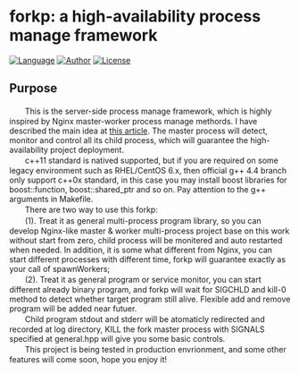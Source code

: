 # forkp: a high-availability process manage framework      

[![Language](https://img.shields.io/badge/Language-GCC-green.svg)](https://gcc.gnu.org/) 
[![Author](https://img.shields.io/badge/author-taozj-blue.svg)](https://taozj.org/) 
[![License](https://img.shields.io/badge/license-BSD-red.svg)](http://yanyiwu.mit-license.org)
  
## Purpose
　　This is the server-side process manage framework, which is highly inspired by Nginx master-worker process manage methords. I have described the main idea at [this article](https://taozj.org/2016/11/%E6%B5%85%E8%B0%88%E5%A4%9A%E8%BF%9B%E7%A8%8B%E7%A8%8B%E5%BA%8F%E7%9A%84%E5%BC%80%E5%8F%91%E5%8F%8A%E8%BF%9B%E7%A8%8B%E7%9A%84%E6%8E%A7%E5%88%B6%E5%92%8C%E7%AE%A1%E7%90%86/). The master process will detect, monitor and control all its child process, which will guarantee the high-availability project deployment.    
　　c++11 standard is natived supported, but if you are required on some legacy environment such as RHEL/CentOS 6.x, then official g++ 4.4 branch only support c++0x standard, in this case you may install boost libraries for boost::function, boost::shared_ptr and so on. Pay attention to the g++ arguments in Makefile.   
　　There are two way to use this forkp:   
　　(1). Treat it as general multi-process program library, so you can develop Nginx-like master & worker multi-process project base on this work without start from zero, child process will be monitered and auto restarted when needed. In addition, it is some what different from Nginx, you can start different processes with different time, forkp will guarantee exactly as your call of spawnWorkers;   
　　(2). Treat it as general program or service monitor, you can start different already binary program, and forkp will wait for SIGCHLD and kill-0 method to detect whether target program still alive. Flexible add and remove program will be added near futuer.   
　　Child program stdout and stderr will be atomaticly redirected and recorded at log directory, KILL the fork master process with SIGNALS specified at general.hpp will give you some basic controls.   
　　This project is being tested in production envrionment, and some other features will come soon, hope you enjoy it!   

